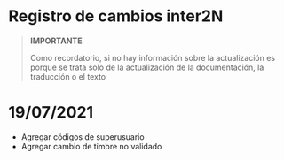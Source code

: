 # Registro de cambios inter2N


>**IMPORTANTE**
>
>Como recordatorio, si no hay información sobre la actualización es porque se trata solo de la actualización de la documentación, la traducción o el texto

# 19/07/2021

- Agregar códigos de superusuario
- Agregar cambio de timbre no validado

